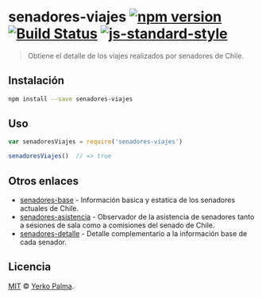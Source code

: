 # senadores-viajes [![npm version](https://img.shields.io/npm/v/senadores-viajes.svg?style=flat-square)](https://www.npmjs.com/package/senadores-viajes) [![Build Status](https://img.shields.io/travis/YerkoPalma/senadores-viajes/master.svg?style=flat-square)](https://travis-ci.org/YerkoPalma/senadores-viajes) [![js-standard-style](https://img.shields.io/badge/code%20style-standard-brightgreen.svg?style=flat-square)](https://github.com/feross/standard)

> Obtiene el detalle de los viajes realizados por senadores de Chile.

## Instalación

```bash
npm install --save senadores-viajes
```

## Uso

```javascript
var senadoresViajes = require('senadores-viajes')

senadoresViajes()  // => true
```

## Otros enlaces

- [senadores-base](https://github.com/YerkoPalma/senadores-base) - Información basica y estatica de los senadores actuales de Chile.
- [senadores-asistencia](https://github.com/YerkoPalma/senadores-asistencia) - Observador de la asistencia de senadores tanto a sesiones de sala como a comisiones del senado de Chile.
- [senadores-detalle](https://github.com/YerkoPalma/senadores-detalle) - Detalle complementario a la información base de cada senador.

## Licencia

[MIT](/license) © [Yerko Palma](https://github.com/YerkoPalma).
